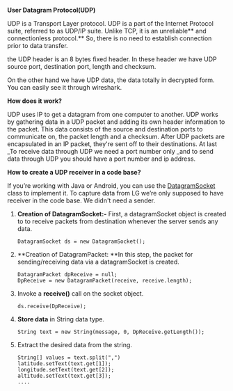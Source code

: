 **User Datagram Protocol(UDP)**

UDP is a Transport Layer protocol. UDP is a part of the Internet Protocol suite, referred to as UDP/IP suite. Unlike TCP, it is an unreliable** and connectionless protocol.** So, there is no need to establish connection prior to data transfer.

                           
the UDP header is an 8 bytes fixed header. In these header we have UDP source port, destination port, length and checksum.

On the other hand we have UDP data, the data totally in decrypted form. You can easily see it through wireshark.

**How does it work?**

UDP uses IP to get a datagram from one computer to another. UDP works by gathering data in a UDP packet and adding its own header information to the packet. This data consists of the source and destination ports to communicate on, the packet length and a checksum. After UDP packets are encapsulated in an IP packet, they're sent off to their destinations. At last _To receive data through UDP we need a port number only _and to send data through UDP you should have a port number and ip address.

**How to create a UDP receiver in a code base?**

If you’re working with Java or Android, you can use the [DatagramSocket](https://developer.android.com/reference/java/net/DatagramSocket) class to implement it. To capture data from LG we’re only supposed to have receiver in the code base. We didn't need a sender.



1. **Creation of DatagramSocket:-** First, a datagramSocket object is created to to receive packets from destination whenever the server sends any data.

    ```
    DatagramSocket ds = new DatagramSocket();
    ```


2. **Creation of DatagramPacket: **In this step, the packet for sending/receiving data via a datagramSocket is created.

    ```
    DatagramPacket dpReceive = null;     
    DpReceive = new DatagramPacket(receive, receive.length);
    ```


3. Invoke a **receive()** call on the socket object.

    ```
    ds.receive(DpReceive);
    ```


4. **Store data** in String data type.

    `String text = new String(message, 0, DpReceive.getLength());` 

5. Extract the desired data from the string. 

    ```
    String[] values = text.split(",")
    latitude.setText(text.get[1]);
    longitude.setText(text.get[2]);
    altitude.setText(text.get[3]);
    ....